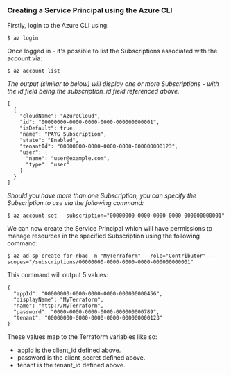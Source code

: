### Creating a Service Principal using the Azure CLI

Firstly, login to the Azure CLI using:

```
$ az login
```

Once logged in - it's possible to list the Subscriptions associated with the account via:

```
$ az account list
```

*The output (similar to below) will display one or more Subscriptions - with the id field being the subscription_id field referenced above.*

```
[
  {
    "cloudName": "AzureCloud",
    "id": "00000000-0000-0000-0000-000000000001",
    "isDefault": true,
    "name": "PAYG Subscription",
    "state": "Enabled",
    "tenantId": "00000000-0000-0000-0000-000000000123",
    "user": {
      "name": "user@example.com",
      "type": "user"
    }
  }
]
```

*Should you have more than one Subscription, you can specify the Subscription to use via the following command:*

```
$ az account set --subscription="00000000-0000-0000-0000-000000000001"
```

We can now create the Service Principal which will have permissions to manage resources in the specified Subscription using the following command:

```
$ az ad sp create-for-rbac -n "MyTerraform" --role="Contributor" --scopes="/subscriptions/00000000-0000-0000-0000-000000000001"
```

This command will output 5 values:

```
{
  "appId": "00000000-0000-0000-0000-000000000456",
  "displayName": "MyTerraform",
  "name": "http://MyTerraform",
  "password": "0000-0000-0000-0000-000000000789",
  "tenant": "00000000-0000-0000-0000-000000000123"
}
```

These values map to the Terraform variables like so:

- appId is the client_id defined above.
- password is the client_secret defined above.
- tenant is the tenant_id defined above.
